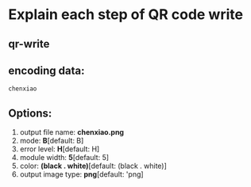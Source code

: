 # Explain each step of QR code write

## qr-write
## encoding data:

    chenxiao

## Options:
1. output file name: **chenxiao.png**
2. mode: **B**[default: B]
3. error level: **H**[default: H]
4. module width: **5**[default: 5]
5. color: **(black . white)**[default: (black . white)]
6. output image type: **png**[default: 'png]

